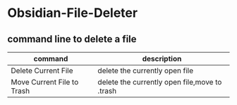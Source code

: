# Obsidian-File-Deleter

##  command line to delete a file



| command                    | description                                   |
| -------------------------- | --------------------------------------------- |
| Delete Current File        | delete the currently open file                |
| Move Current File to Trash | delete the currently open file,move to .trash |

